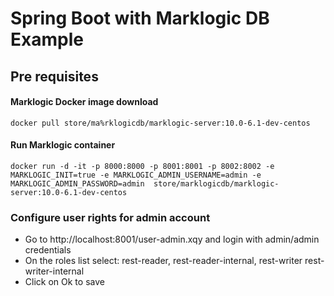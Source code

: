 # Spring Boot with Marklogic DB Example

## Pre requisites

#### Marklogic Docker image download 

`docker pull store/ma%rklogicdb/marklogic-server:10.0-6.1-dev-centos`

#### Run Marklogic container 
`docker run -d -it -p 8000:8000 -p 8001:8001 -p 8002:8002 -e MARKLOGIC_INIT=true -e MARKLOGIC_ADMIN_USERNAME=admin -e MARKLOGIC_ADMIN_PASSWORD=admin  store/marklogicdb/marklogic-server:10.0-6.1-dev-centos`

### Configure user rights for admin account
- Go to http://localhost:8001/user-admin.xqy and login with admin/admin credentials
- On the roles list select: rest-reader, rest-reader-internal, rest-writer rest-writer-internal
- Click on Ok to save
